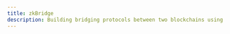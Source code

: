 ```yaml
---
title: zkBridge 
description: Building bridging protocols between two blockchains using ZKP protocols. Submit a writeup detailing the computations of the two blockchains implemented in ZKP. In addition, submit a proof-of-concept implementation of the ZKP scheme and the smart contracts on the two blockchains to verify the proofs.
---
```





